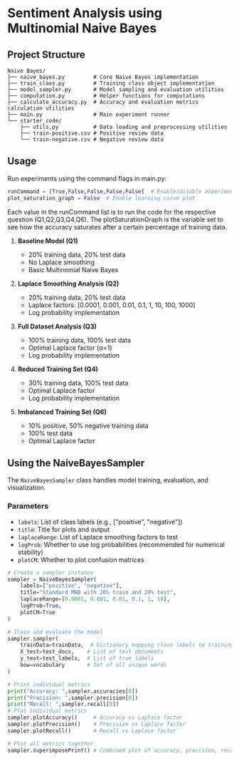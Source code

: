 # Sentiment Analysis using Multinomial Naive Bayes

## Project Structure
```
Naive Bayes/
├── naive_bayes.py         # Core Naive Bayes implementation
├── train_class.py         # Training class object implementation
├── model_sampler.py       # Model sampling and evaluation utilities
├── computation.py         # Helper functions for computations
├── calculate_accuracy.py  # Accuracy and evaluation metrics calculation utilities
├── main.py                # Main experiment runner
└── starter_code/
    ├── utils.py           # Data loading and preprocessing utilities
    ├── train-positive.csv # Positive review data
    └── train-negative.csv # Negative review data
```

## Usage

Run experiments using the command flags in main.py:
```python
runCommand = [True,False,False,False,False]  # Enable/disable experiments
plot_saturation_graph = False  # Enable learning curve plot
```
Each value in the runCommand list is to run the code for the respective question (Q1,Q2,Q3,Q4,Q6). The plotSaturationGraph is the variable set to see how the accuracy saturates after a certain percentage of training data.

1. **Baseline Model (Q1)**
   - 20% training data, 20% test data
   - No Laplace smoothing
   - Basic Multinomial Naive Bayes

2. **Laplace Smoothing Analysis (Q2)**
   - 20% training data, 20% test data
   - Laplace factors: [0.0001, 0.001, 0.01, 0.1, 1, 10, 100, 1000]
   - Log probability implementation

3. **Full Dataset Analysis (Q3)**
   - 100% training data, 100% test data
   - Optimal Laplace factor (α=1)
   - Log probability implementation

4. **Reduced Training Set (Q4)**
   - 30% training data, 100% test data
   - Optimal Laplace factor
   - Log probability implementation

5. **Imbalanced Training Set (Q6)**
   - 10% positive, 50% negative training data
   - 100% test data
   - Optimal Laplace factor

## Using the NaiveBayesSampler

The `NaiveBayesSampler` class handles model training, evaluation, and visualization.
### Parameters

- `labels`: List of class labels (e.g., ["positive", "negative"])
- `title`: Title for plots and output
- `laplaceRange`: List of Laplace smoothing factors to test
- `logProb`: Whether to use log probabilities (recommended for numerical stability)
- `plotCM`: Whether to plot confusion matrices

```python
# Create a sampler instance
sampler = NaiveBayesSampler(
    labels=["positive", "negative"],
    title="Standard MNB with 20% train and 20% test",
    laplaceRange=[0.0001, 0.001, 0.01, 0.1, 1, 10],
    logProb=True,
    plotCM=True
)

# Train and evaluate the model
sampler.sampler(
    trainData=trainData,  # Dictionary mapping class labels to training documents
    X_test=test_docs,    # List of test documents
    y_test=test_labels,  # List of true labels
    bow=vocabulary       # Set of all unique words
)
```

```python
# Print individual metrics
print("Accuracy: ",sampler.accuracies[0])
print("Precision: ",sampler.precision[0])
print("Recall: ",sampler.recall[0])
# Plot individual metrics
sampler.plotAccuracy()     # Accuracy vs Laplace factor
sampler.plotPrecision()    # Precision vs Laplace factor
sampler.plotRecall()       # Recall vs Laplace factor

# Plot all metrics together
sampler.superimposePrint() # Combined plot of accuracy, precision, recall
```
